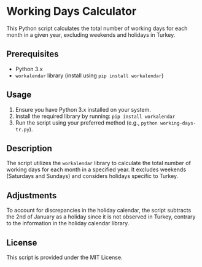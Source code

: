 

<body>

<h1>Working Days Calculator</h1>
<p>This Python script calculates the total number of working days for each month in a given year, excluding weekends and holidays in Turkey.</p>

<h2>Prerequisites</h2>
<ul>
    <li>Python 3.x</li>
    <li><code>workalendar</code> library (install using <code>pip install workalendar</code>)</li>
</ul>

<h2>Usage</h2>
<ol>
    <li>Ensure you have Python 3.x installed on your system.</li>
    <li>Install the required library by running: <code>pip install workalendar</code></li>
    <li>Run the script using your preferred method (e.g., <code>python working-days-tr.py</code>).</li>
</ol>

<h2>Description</h2>
<p>The script utilizes the <code>workalendar</code> library to calculate the total number of working days for each month in a specified year. It excludes weekends (Saturdays and Sundays) and considers holidays specific to Turkey.</p>

<h2>Adjustments</h2>
<p>To account for discrepancies in the holiday calendar, the script subtracts the 2nd of January as a holiday since it is not observed in Turkey, contrary to the information in the holiday calendar library.</p>

<h2>License</h2>
<p>This script is provided under the MIT License.</p>

</body>

</html>
